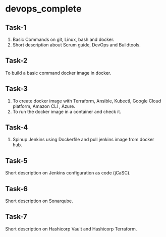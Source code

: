 # devops_complete
## Task-1
1. Basic Commands on git, Linux, bash and docker.
2. Short description about Scrum guide, DevOps and Buildtools.

## Task-2
To build a basic command docker image in docker.

## Task-3
1. To create docker image with Terraform, Ansible, Kubectl, Google Cloud platform, Amazon CLI , Azure.
2. To run the docker image in a container and check it.

## Task-4
1. Spinup Jenkins using Dockerfile and pull jenkins image from docker hub.

## Task-5
Short description on Jenkins configuration as code (jCaSC).

## Task-6
Short description on Sonarqube.

## Task-7
Short description on Hashicorp Vault and Hashicorp Terraform.
